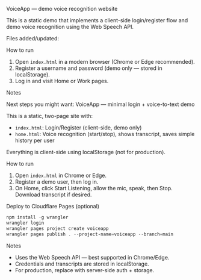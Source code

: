 VoiceApp — demo voice recognition website

This is a static demo that implements a client-side login/register flow and demo voice recognition using the Web Speech API.

Files added/updated:

How to run
1. Open `index.html` in a modern browser (Chrome or Edge recommended).
2. Register a username and password (demo only — stored in localStorage).
3. Log in and visit Home or Work pages.

Notes

Next steps you might want:
VoiceApp — minimal login + voice-to-text demo

This is a static, two-page site with:
- `index.html`: Login/Register (client-side, demo only)
- `home.html`: Voice recognition (start/stop), shows transcript, saves simple history per user

Everything is client-side using localStorage (not for production).

How to run
1. Open `index.html` in Chrome or Edge.
2. Register a demo user, then log in.
3. On Home, click Start Listening, allow the mic, speak, then Stop. Download transcript if desired.

Deploy to Cloudflare Pages (optional)
```powershell
npm install -g wrangler
wrangler login
wrangler pages project create voiceapp
wrangler pages publish . --project-name=voiceapp --branch=main
```

Notes
- Uses the Web Speech API — best supported in Chrome/Edge.
- Credentials and transcripts are stored in localStorage.
- For production, replace with server-side auth + storage.
